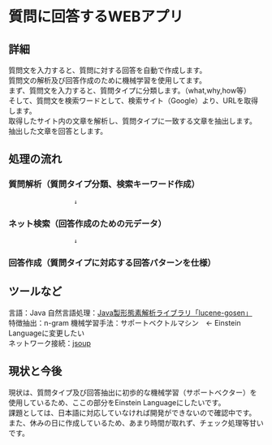 # 質問に回答するWEBアプリ

## 詳細
質問文を入力すると、質問に対する回答を自動で作成します。  
質問文の解析及び回答作成のために機械学習を使用してます。  
まず、質問文を入力すると、質問タイプに分類します。（what,why,how等）  
そして、質問文を検索ワードとして、検索サイト（Google）より、URLを取得します。  
取得したサイト内の文章を解析し、質問タイプに一致する文章を抽出します。  
抽出した文章を回答とします。  

## 処理の流れ
### 質問解析（質問タイプ分類、検索キーワード作成）  
                      ↓
###      ネット検索（回答作成のための元データ）  
                      ↓
### 回答作成（質問タイプに対応する回答パターンを仕様）

## ツールなど
言語：Java
自然言語処理：[Java製形態素解析ライブラリ「lucene-gosen」](http://www.mwsoft.jp/programming/munou/lucene_gosen.html)  
特徴抽出：n-gram 
機械学習手法：サポートベクトルマシン　← Einstein Languageに変更したい  
ネットワーク接続：[jsoup](http://qiita.com/opengl-8080/items/d4864bbc335d1e99a2d7)

## 現状と今後
現状は、質問タイプ及び回答抽出に初歩的な機械学習（サポートベクター）を    
使用しているため、ここの部分をEinstein Languageにしたいです。  
課題としては、日本語に対応していなければ開発ができないので確認中です。  
また、休みの日に作成しているため、あまり時間が取れず、チェック処理等甘いです。  

